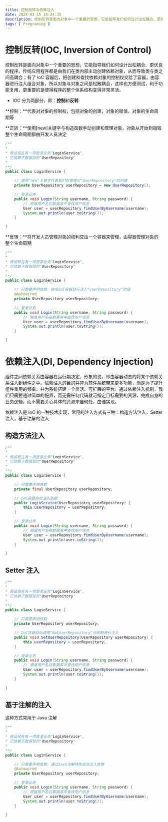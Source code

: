 ```yaml
---
title: 控制反转与依赖注入
date: 2024-03-15 14:24:35
description: 控制反转是面向对象中一个重要的思想，它能指导我们如何设计出松耦合、更优良的程序。传统应用程序都是由我们在类内部主动创建依赖对象，从而导致类与类之间高耦合；
tags: [ Programing ]
---
```


# 控制反转(IOC, Inversion of Control)

控制反转是面向对象中一个重要的思想，它能指导我们如何设计出松耦合、更优良的程序。传统应用程序都是由我们在类内部主动创建依赖对象，从而导致类与类之间高耦合；有了 IoC 容器后，把创建和查找依赖对象的控制权交给了容器，由容器进行注入组合对象，所以对象与对象之间是松散耦合，这样也方便测试，利于功能复用，更重要的是使得程序的整个体系结构变得非常灵活。

- IOC 分为两部分，即：**控制**和**反转**

**控制：**代表对对象的控制权，包括对象的创建，对象的赋值，对象的生命周期等

**正转：**使用[new]关键字与构造函数手动创建和管理对象，对象从开始到销毁整个生命周期都由开发人员决定

```java
/**
* 
* 假设现在有一项登录业务"LoginService",
* 它依赖于数据层的"UserRepository"
* 
**/
public class LoginService {

    // 使用"new"关键字代表我们在管理对"UserRepository"的创建
    private UserRepository userRepository = new UserRepository();

    // 登录业务
    public void Login(String username, String password) {
        // 根据用户名在数据库中查找用户信息
        User user = userRepository.findUserByUsername(username);
        System.out.println(user.toString());
    }

}
```

**反转：**将开发人员管理对象的权利交由一个容器来管理，由容器管理对象的整个生命周期

```java
/**
* 
* 假设现在有一项登录业务"LoginService",
* 它依赖于数据层的"UserRepository"
* 
**/
public class LoginService {

    // 只需要声明依赖，使用IoC容器自行注入"userRepository"的值
    @Autowired
    private UserRepository userRepository;

    // 登录业务
    public void Login(String username, String password) {
        // 根据用户名在数据库中查找用户信息
        User user = userRepository.findUserByUsername(username);
        System.out.println(user.toString());
    }

}
```

# 依赖注入(DI, Dependency Injection)

组件之间依赖关系由容器在运行期决定，形象的说，即由容器动态的将某个依赖关系注入到组件之中。依赖注入的目的并非为软件系统带来更多功能，而是为了提升组件重用的频率，并为系统搭建一个灵活、可扩展的平台。通过依赖注入机制，我们只需要通过简单的配置，而无需任何代码就可指定目标需要的资源，完成自身的业务逻辑，而不需要关心具体的资源来自何处，由谁实现。

依赖注入是 IoC 的一种技术实现，常用的注入方式有三种：构造方法注入，Setter 注入，基于注解的注入

## 构造方法注入

```java
/**
* 
* 假设现在有一项登录业务"LoginService",
* 它依赖于数据层的"UserRepository"
* 
**/
public class LoginService {

    // 只需要声明依赖
    private final UserRepository userRepository;

    // IoC容器自动注入依赖
    public LoginService(UserReposiotry userRepository) {
        this.userRepository = userRepository;
    }

    // 登录业务
    public void Login(String username, String password) {
        // 根据用户名在数据库中查找用户信息
        User user = userRepository.findUserByUsername(username);
        System.out.println(user.toString());
    }

}
```

## Setter 注入

```java
/**
* 
* 假设现在有一项登录业务"LoginService",
* 它依赖于数据层的"UserRepository"
* 
**/
public class LoginService {

    // 只需要声明依赖
    private UserRepository userRepository;

    // IoC容器自动调用"SetUserRepository"对依赖进行注入
    public void SetUserRepository(UserRepository userRepository) {
        this.userRepository = userRepository;
    }

    // 登录业务
    public void Login(String username, String password) {
        // 根据用户名在数据库中查找用户信息
        User user = userRepository.findUserByUsername(username);
        System.out.println(user.toString());
    }

}
```

## 基于注解的注入

这种方式常用于 Java 注解

```java
/**
* 
* 假设现在有一项登录业务"LoginService",
* 它依赖于数据层的"UserRepository"
* 
**/
public class LoginService {

    // 只需要声明依赖，通过Java注解特性自动注入依赖
    @Autowired
    private UserRepository userRepository;

    // 登录业务
    public void Login(String username, String password) {
        // 根据用户名在数据库中查找用户信息
        User user = userRepository.findUserByUsername(username);
        System.out.println(user.toString());
    }

}
```


